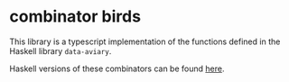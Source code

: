 # combinator birds

This library is a typescript implementation of the functions defined in the Haskell library `data-aviary`.

Haskell versions of these combinators can be found [here](https://hackage.haskell.org/package/data-aviary-0.4.0/docs/src/Data-Aviary-Birds.html).
